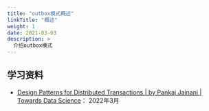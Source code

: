 ```yaml
---
title: "outbox模式概述"
linkTitle: "概述"
weight: 1
date: 2021-03-03
description: >
  介绍outbox模式
---
```






## 学习资料

- [Design Patterns for Distributed Transactions | by Pankaj Jainani | Towards Data Science](https://towardsdatascience.com/distributed-transactions-cdc-event-sourcing-outbox-cqrs-patterns-ee0cf70339b1)： 2022年3月
